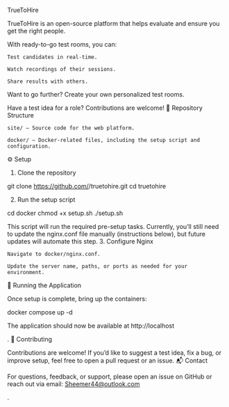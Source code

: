 TrueToHire

TrueToHire is an open-source platform that helps evaluate and ensure you get the right people.

With ready-to-go test rooms, you can:

    Test candidates in real-time.

    Watch recordings of their sessions.

    Share results with others.

Want to go further? Create your own personalized test rooms.

Have a test idea for a role? Contributions are welcome!
📂 Repository Structure

    site/ – Source code for the web platform.

    docker/ – Docker-related files, including the setup script and configuration.

⚙️ Setup
1. Clone the repository

git clone https://github.com/<your-username>/truetohire.git
cd truetohire

2. Run the setup script

cd docker
chmod +x setup.sh
./setup.sh

This script will run the required pre-setup tasks.
Currently, you’ll still need to update the nginx.conf file manually (instructions below), but future updates will automate this step.
3. Configure Nginx

    Navigate to docker/nginx.conf.

    Update the server name, paths, or ports as needed for your environment.

🚀 Running the Application

Once setup is complete, bring up the containers:

docker compose up -d

The application should now be available at http://localhost

.
🤝 Contributing

Contributions are welcome!
If you’d like to suggest a test idea, fix a bug, or improve setup, feel free to open a pull request or an issue.
📬 Contact

For questions, feedback, or support, please open an issue
on GitHub or reach out via email: Sheemer44@outlook.com

.
